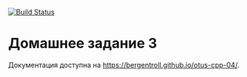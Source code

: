 [![Build Status](
  https://travis-ci.com/bergentroll/otus-cpp-04.svg?branch=master
)](https://travis-ci.com/bergentroll/otus-cpp-04)

# Домашнее задание 3

Документация доступна на <https://bergentroll.github.io/otus-cpp-04/>.
